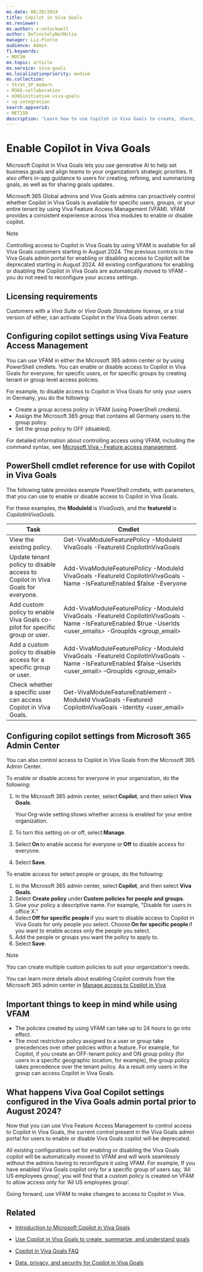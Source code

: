 ```yaml
---
ms.date: 08/28/2024
title: Copilot in Viva Goals
ms.reviewer: 
ms.author: v-nstockwell
author: DefinitelyNotNitza
manager: Liz.Pierce
audience: Admin
f1.keywords:
- NOCSH
ms.topic: article
ms.service: viva-goals
ms.localizationpriority: medium
ms.collection:  
- Strat_SP_modern
- M365-collaboration
- m365initiative-viva-goals
- vg-integration  
search.appverid:
- MET150
description: "Learn how to use Copilot in Viva Goals to create, share, manage, and summarize organizational goals."
---
```


# Enable Copilot in Viva Goals

Microsoft Copilot in Viva Goals lets you use generative AI to help set business goals and align teams to your organization’s strategic priorities. It also offers in-app guidance to users for creating, refining, and summarizing goals, as well as for sharing goals updates.

Microsoft 365 Global admins and Viva Goals admins can proactively control whether Copilot in Viva Goals is available for specific users, groups, or your entire tenant by using Viva Feature Access Management (VFAM). VFAM provides a consistent experience across Viva modules to enable or disable copilot.  

>[!NOTE]
> Controlling access to Copilot in Viva Goals by using VFAM is available for all Viva Goals customers starting in August 2024. The previous controls in the Viva Goals admin portal for enabling or disabling access to Copilot will be deprecated starting in August 2024. All existing configurations for enabling or disabling the Copilot in Viva Goals are automatically moved to VFAM - you do not need to reconfigure your access settings. 


## Licensing requirements

Customers with a *Viva Suite* or *Viva Goals Standalone* license, or a trial version of either, can activate Copilot in the Viva Goals admin center.

## Configuring copilot settings using Viva Feature Access Management 
You can use VFAM in either the Microsoft 365 admin center or by using PowerShell cmdlets. You can enable or disable access to Copilot in Viva Goals for everyone, for specific users, or for specific groups by creating tenant or group level access policies.  

For example, to disable access to Copilot in Viva Goals for only your users in Germany, you do the following: 
- Create a group access policy in VFAM (using PowerShell cmdlets).
- Assign the Microsoft 365 group that contains all Germany users to the group policy.
- Set the group policy to OFF (disabled).

For detailed information about controlling access using VFAM, including the command syntax, see [Microsoft Viva - Feature access management](../feature-access-management.md).

## PowerShell cmdlet reference for use with Copilot in Viva Goals 

The following table provides example PowerShell cmdlets, with parameters, that you can use to enable or disable access to Copilot in Viva Goals.

For these examples, the **ModuleId** is *VivaGoals*, and the **featureId** is *CopilotInVivaGoals*.


|Task|Cmdlet|
|-|-|
|View the existing policy.|Get-VivaModuleFeaturePolicy -ModuleId VivaGoals -FeatureId CopilotInVivaGoals|
|Update tenant policy to disable access to Copilot in Viva Goals for everyone.|Add-VivaModuleFeaturePolicy -ModuleId VivaGoals -FeatureId CopilotInVivaGoals -Name <PolicyName> -IsFeatureEnabled $false -Everyone|
|Add custom policy to enable Viva Goals co-pilot for specific group or user.|Add-VivaModuleFeaturePolicy -ModuleId VivaGoals -FeatureId CopilotInVivaGoals -Name <PolicyName> -IsFeatureEnabled $true -UserIds <user_emails> -GroupIds <group_email>|
|Add a custom policy to disable access for a specific group or user.|Add-VivaModuleFeaturePolicy -ModuleId VivaGoals -FeatureId CopilotInVivaGoals -Name <PolicyName> -IsFeatureEnabled $false –UserIds <user_email> –GroupIds <group_email>|
|Check whether a specific user can access Copilot in Viva Goals.|Get-VivaModuleFeatureEnablement -ModuleId VivaGoals -Featureid CopilotInVivaGoals  -Identity  <user_email>|

 
## Configuring copilot settings from Microsoft 365 Admin Center  

You can also control access to Copilot in Viva Goals from the Microsoft 365 Admin Center.  

To enable or disable access for everyone in your organization, do the following:
1. In the Microsoft 365 admin center, select **Copilot**, and then select **Viva Goals**. 

   Your Org-wide setting shows whether access is enabled for your entire organization. 
2. To turn this setting on or off, select **Manage**. 
3. Select **On** to enable access for everyone or **Off** to disable access for everyone. 
4. Select **Save**. 

To enable access for select people or groups, do the following: 

1. In the Microsoft 365 admin center, select **Copilot**, and then select **Viva Goals**. 
2. Select **Create policy** under **Custom policies for people and groups**. 
3. Give your policy a descriptive name. For example, "Disable for users in office X." 
4. Select **Off for specific people** if you want to disable access to Copilot in Viva Goals for only people you select. Choose **On for specific people** if you want to enable access only the people you select. 
5. Add the people or groups you want the policy to apply to. 
6. Select **Save**. 

> [!NOTE]
> You can create multiple custom policies to suit your organization's needs. 

You can learn more details about enabling Copilot controls from the Microsoft 365 admin center in [Manage access to Copilot in Viva](../copilot/copilot-access-management.md)


## Important things to keep in mind while using VFAM   

- The policies created by using VFAM can take up to 24 hours to go into effect. 
- The most restrictive policy assigned to a user or group take precedences over other policies within a feature. For example, for Copilot, if you create an OFF-tenant policy and ON group policy (for users in a specific geographic location, for example), the group policy takes precedence over the tenant policy. As a result only users in the group can access Copilot in Viva Goals.

## What happens Viva Goal Copilot settings configured in the Viva Goals admin portal prior to August 2024? 

Now that you can use Viva Feature Access Management to control access to Copilot in Viva Goals, the current control present in the Viva Goals admin portal for users to enable or disable Viva Goals copilot will be deprecated.

All existing configurations set for enabling or disabling the Viva Goals copilot will be automatically moved to VFAM and will work seamlessly without the admins having to reconfigure it using VFAM. For example, If you have enabled Viva Goals copilot only for a specific group of users say, ‘All US employees group’, you will find that a custom policy is created on VFAM to allow access only for ‘All US employees group’.

Going forward, use VFAM to make changes to access to Copilot in Viva.


## Related

- [Introduction to Microsoft Copilot in Viva Goals](https://support.microsoft.com/en-us/topic/introduction-to-microsoft-copilot-in-viva-goals-a1c1a5f1-9135-495b-969a-6a6172305ecc)

- [Use Copilot in Viva Goals to create, summarize, and understand goals](https://support.microsoft.com/en-us/topic/use-copilot-in-viva-goals-to-create-summarize-and-understand-goals-11bf3612-669c-49b1-99f4-93b942ba5099)

- [Copilot in Viva Goals FAQ](https://support.microsoft.com/en-us/topic/copilot-in-viva-goals-faq-31e9fbac-6214-4052-958f-9e766fd8b0e3)

- [Data, privacy, and security for Copilot in Viva Goals](vg-privacy-and-security.md#copilot-in-viva-goals)
